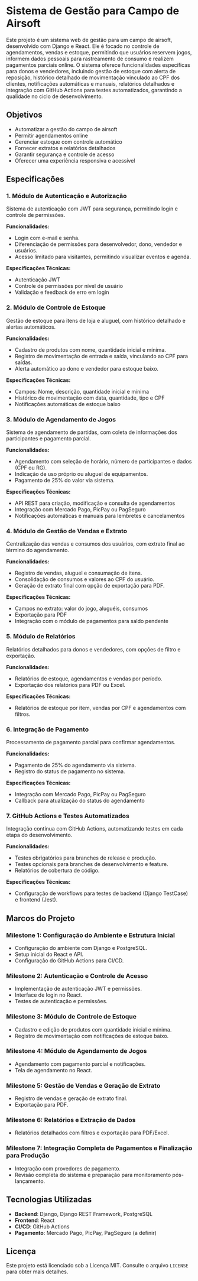 # Sistema de Gestão para Campo de Airsoft

Este projeto é um sistema web de gestão para um campo de airsoft, desenvolvido com Django e React. Ele é focado no controle de agendamentos, vendas e estoque, permitindo que usuários reservem jogos, informem dados pessoais para rastreamento de consumo e realizem pagamentos parciais online. O sistema oferece funcionalidades específicas para donos e vendedores, incluindo gestão de estoque com alerta de reposição, histórico detalhado de movimentação vinculado ao CPF dos clientes, notificações automáticas e manuais, relatórios detalhados e integração com GitHub Actions para testes automatizados, garantindo a qualidade no ciclo de desenvolvimento.

## Objetivos

- Automatizar a gestão do campo de airsoft
- Permitir agendamentos online
- Gerenciar estoque com controle automático
- Fornecer extratos e relatórios detalhados
- Garantir segurança e controle de acesso
- Oferecer uma experiência responsiva e acessível

## Especificações

### 1. Módulo de Autenticação e Autorização
Sistema de autenticação com JWT para segurança, permitindo login e controle de permissões.

**Funcionalidades:**
- Login com e-mail e senha.
- Diferenciação de permissões para desenvolvedor, dono, vendedor e usuários.
- Acesso limitado para visitantes, permitindo visualizar eventos e agenda.

**Especificações Técnicas:**
- Autenticação JWT
- Controle de permissões por nível de usuário
- Validação e feedback de erro em login

### 2. Módulo de Controle de Estoque
Gestão de estoque para itens de loja e aluguel, com histórico detalhado e alertas automáticos.

**Funcionalidades:**
- Cadastro de produtos com nome, quantidade inicial e mínima.
- Registro de movimentação de entrada e saída, vinculando ao CPF para saídas.
- Alerta automático ao dono e vendedor para estoque baixo.

**Especificações Técnicas:**
- Campos: Nome, descrição, quantidade inicial e mínima
- Histórico de movimentação com data, quantidade, tipo e CPF
- Notificações automáticas de estoque baixo

### 3. Módulo de Agendamento de Jogos
Sistema de agendamento de partidas, com coleta de informações dos participantes e pagamento parcial.

**Funcionalidades:**
- Agendamento com seleção de horário, número de participantes e dados (CPF ou RG).
- Indicação de uso próprio ou aluguel de equipamentos.
- Pagamento de 25% do valor via sistema.

**Especificações Técnicas:**
- API REST para criação, modificação e consulta de agendamentos
- Integração com Mercado Pago, PicPay ou PagSeguro
- Notificações automáticas e manuais para lembretes e cancelamentos

### 4. Módulo de Gestão de Vendas e Extrato
Centralização das vendas e consumos dos usuários, com extrato final ao término do agendamento.

**Funcionalidades:**
- Registro de vendas, aluguel e consumação de itens.
- Consolidação de consumos e valores ao CPF do usuário.
- Geração de extrato final com opção de exportação para PDF.

**Especificações Técnicas:**
- Campos no extrato: valor do jogo, aluguéis, consumos
- Exportação para PDF
- Integração com o módulo de pagamentos para saldo pendente

### 5. Módulo de Relatórios
Relatórios detalhados para donos e vendedores, com opções de filtro e exportação.

**Funcionalidades:**
- Relatórios de estoque, agendamentos e vendas por período.
- Exportação dos relatórios para PDF ou Excel.

**Especificações Técnicas:**
- Relatórios de estoque por item, vendas por CPF e agendamentos com filtros.

### 6. Integração de Pagamento
Processamento de pagamento parcial para confirmar agendamentos.

**Funcionalidades:**
- Pagamento de 25% do agendamento via sistema.
- Registro do status de pagamento no sistema.

**Especificações Técnicas:**
- Integração com Mercado Pago, PicPay ou PagSeguro
- Callback para atualização do status do agendamento

### 7. GitHub Actions e Testes Automatizados
Integração contínua com GitHub Actions, automatizando testes em cada etapa do desenvolvimento.

**Funcionalidades:**
- Testes obrigatórios para branches de release e produção.
- Testes opcionais para branches de desenvolvimento e feature.
- Relatórios de cobertura de código.

**Especificações Técnicas:**
- Configuração de workflows para testes de backend (Django TestCase) e frontend (Jest).

## Marcos do Projeto

### Milestone 1: Configuração do Ambiente e Estrutura Inicial
- Configuração do ambiente com Django e PostgreSQL.
- Setup inicial do React e API.
- Configuração do GitHub Actions para CI/CD.

### Milestone 2: Autenticação e Controle de Acesso
- Implementação de autenticação JWT e permissões.
- Interface de login no React.
- Testes de autenticação e permissões.

### Milestone 3: Módulo de Controle de Estoque
- Cadastro e edição de produtos com quantidade inicial e mínima.
- Registro de movimentação com notificações de estoque baixo.

### Milestone 4: Módulo de Agendamento de Jogos
- Agendamento com pagamento parcial e notificações.
- Tela de agendamento no React.

### Milestone 5: Gestão de Vendas e Geração de Extrato
- Registro de vendas e geração de extrato final.
- Exportação para PDF.

### Milestone 6: Relatórios e Extração de Dados
- Relatórios detalhados com filtros e exportação para PDF/Excel.

### Milestone 7: Integração Completa de Pagamentos e Finalização para Produção
- Integração com provedores de pagamento.
- Revisão completa do sistema e preparação para monitoramento pós-lançamento.

## Tecnologias Utilizadas
- **Backend**: Django, Django REST Framework, PostgreSQL
- **Frontend**: React
- **CI/CD**: GitHub Actions
- **Pagamento**: Mercado Pago, PicPay, PagSeguro (a definir)

## Licença
Este projeto está licenciado sob a Licença MIT. Consulte o arquivo `LICENSE` para obter mais detalhes.